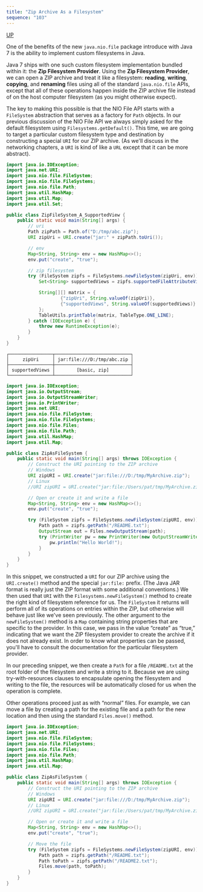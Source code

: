 ```yaml
---
title: "Zip Archive As a Filesystem"
sequence: "103"
---
```


[UP](/java/java-io-index.html)


One of the benefits of the new `java.nio.file` package introduce with Java 7 is the ability to implement custom filesystems in Java.

Java 7 ships with one such custom filesystem implementation bundled within it: the **Zip Filesystem Provider**.
Using the **Zip Filesystem Provider**, we can open a ZIP archive and treat it like a filesystem:
**reading**, **writing**, **copying**, and **renaming** files using all of the standard `java.nio.file` APIs,
except that all of these operations happen inside the ZIP archive file instead of on the host computer filesystem (as you might otherwise expect).

The key to making this possible is that the NIO File API starts with a `FileSystem` abstraction
that serves as a factory for `Path` objects.
In our previous discussion of the NIO File API we always simply asked for the default filesystem using `Filesystems.getDefault()`.
This time, we are going to target a particular custom filesystem type and destination by constructing a special `URI` for our ZIP archive.
(As we'll discuss in the networking chapters, a `URI` is kind of like a `URL` except that it can be more abstract).

```java
import java.io.IOException;
import java.net.URI;
import java.nio.file.FileSystem;
import java.nio.file.FileSystems;
import java.nio.file.Path;
import java.util.HashMap;
import java.util.Map;
import java.util.Set;

public class ZipFileSystem_A_SupportedView {
    public static void main(String[] args) {
        // uri
        Path zipPath = Path.of("D:/tmp/abc.zip");
        URI zipUri = URI.create("jar:" + zipPath.toUri());

        // env
        Map<String, String> env = new HashMap<>();
        env.put("create", "true");

        // zip filesystem
        try (FileSystem zipfs = FileSystems.newFileSystem(zipUri, env)) {
            Set<String> supportedViews = zipfs.supportedFileAttributeViews();

            String[][] matrix = {
                    {"zipUri", String.valueOf(zipUri)},
                    {"supportedViews", String.valueOf(supportedViews)}
            };
            TableUtils.printTable(matrix, TableType.ONE_LINE);
        } catch (IOException e) {
            throw new RuntimeException(e);
        }
    }
}
```

```text
┌────────────────┬────────────────────────────┐
│     zipUri     │ jar:file:///D:/tmp/abc.zip │
├────────────────┼────────────────────────────┤
│ supportedViews │        [basic, zip]        │
└────────────────┴────────────────────────────┘
```

```java
import java.io.IOException;
import java.io.OutputStream;
import java.io.OutputStreamWriter;
import java.io.PrintWriter;
import java.net.URI;
import java.nio.file.FileSystem;
import java.nio.file.FileSystems;
import java.nio.file.Files;
import java.nio.file.Path;
import java.util.HashMap;
import java.util.Map;

public class ZipAsFileSystem {
    public static void main(String[] args) throws IOException {
        // Construct the URI pointing to the ZIP archive
        // Windows
        URI zipURI = URI.create("jar:file:///D:/tmp/MyArchive.zip");
        // Linux
        //URI zipURI = URI.create("jar:file:/Users/pat/tmp/MyArchive.zip");

        // Open or create it and write a file
        Map<String, String> env = new HashMap<>();
        env.put("create", "true");

        try (FileSystem zipfs = FileSystems.newFileSystem(zipURI, env)) {
            Path path = zipfs.getPath("/README.txt");
            OutputStream out = Files.newOutputStream(path);
            try (PrintWriter pw = new PrintWriter(new OutputStreamWriter(out))) {
                pw.println("Hello World!");
            }
        }
    }
}
```

In this snippet, we constructed a `URI` for our ZIP archive using the `URI.create()` method and the special `jar:file:` prefix.
(The Java JAR format is really just the ZIP format with some additional conventions.)
We then used that `URI` with the `Filesystems.newFileSystem()` method to create the right kind of filesystem reference for us.
The `FileSystem` it returns will perform all of its operations on entries within the ZIP,
but otherwise will behave just like we've seen previously.
The other argument to the `newFileSystem()` method is a `Map` containing string properties that are specific to the provider.
In this case, we pass in the value “create” as “true,”
indicating that we want the ZIP filesystem provider to create the archive if it does not already exist.
In order to know what properties can be passed, you'll have to consult the documentation for the particular filesystem provider.

In our preceding snippet, we then create a `Path` for a file `/README.txt` at the root folder of the filesystem and
write a string to it.
Because we are using try-with-resources clauses to encapsulate opening the filesystem and writing to the file,
the resources will be automatically closed for us when the operation is complete.

Other operations proceed just as with “normal” files.
For example, we can move a file by creating a path for the existing file
and a path for the new location and then using the standard `Files.move()` method.

```java
import java.io.IOException;
import java.net.URI;
import java.nio.file.FileSystem;
import java.nio.file.FileSystems;
import java.nio.file.Files;
import java.nio.file.Path;
import java.util.HashMap;
import java.util.Map;

public class ZipAsFileSystem {
    public static void main(String[] args) throws IOException {
        // Construct the URI pointing to the ZIP archive
        // Windows
        URI zipURI = URI.create("jar:file:///D:/tmp/MyArchive.zip");
        // Linux
        //URI zipURI = URI.create("jar:file:/Users/pat/tmp/MyArchive.zip");

        // Open or create it and write a file
        Map<String, String> env = new HashMap<>();
        env.put("create", "true");

        // Move the file
        try (FileSystem zipfs = FileSystems.newFileSystem(zipURI, env)) {
            Path path = zipfs.getPath("/README.txt");
            Path toPath = zipfs.getPath("/README2.txt");
            Files.move(path, toPath);
        }
    }
}
```
